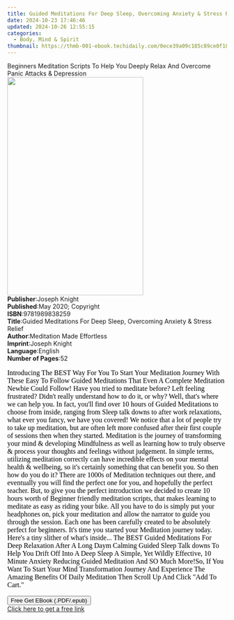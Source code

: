 ```yaml
---
title: Guided Meditations For Deep Sleep, Overcoming Anxiety & Stress Relief | Free Book
date: 2024-10-23 17:46:46
updated: 2024-10-26 12:55:15
categories:
  - Body, Mind & Spirit
thumbnail: https://thmb-001-ebook.techidaily.com/0ece39a09c185c89ce0f18d1fc52e32edfa93db32bfa6d35459c0b38b74a1f4c.jpg
---
```

<main id="book-container">
  <div class="flex flex-col">
    <div class="book-brief flex-1 py-6 px-4 sm:p-6 md:py-10 md:px-8">
      <!-- brief-->
      <div class="book-brief-main">
        Beginners Meditation Scripts To Help You Deeply Relax And Overcome Panic
        Attacks & Depression
      </div>
    </div>
    <div
      class="book-meta-info flex-1 grid gap-4 col-start-1 col-end-3 row-start-1 sm:mb-6 sm:grid-cols-4 lg:gap-6 lg:col-start-2 lg:row-end-6 lg:row-span-6 lg:mb-0"
    >
      <div
        class="book-meta-info-left place-content-center mt-4 p-4 text-sm leading-6 col-start-2 col-span-2 dark:text-slate-400"
      >
        <img
          class="w-full h-500 object-cover rounded-lg sm:h-255 sm:col-span-2 lg:col-span-full"
          src="https://img-001-ebook.techidaily.com/613d2072c573b6334243e1c6a9e80d1b5d9d3f89e9c39b778694df4ac557e998.jpg"
          alt=""
          width="312"
          height="500"
        />
      </div>
      <div
        class="book-meta-info-right mt-2 col-start-1 row-start-2 col-span-3 self-center"
      >
        <!-- meta data  -->
        <div class="flex flex-col px-4 md:px-8">
          <div class="flex-1">
            <strong>Publisher</strong>:<span class="px-2">Joseph Knight</span>
          </div>
          <div class="flex-1">
            <strong>Published</strong>:<span class="px-2"
              >May 2020; Copyright</span
            >
          </div>
          <div class="flex-1">
            <strong>ISBN</strong>:<span class="px-2">9781989838259</span>
          </div>
          <div class="flex-1">
            <strong>Title</strong>:<span class="px-2"
              >Guided Meditations For Deep Sleep, Overcoming Anxiety &amp;
              Stress Relief</span
            >
          </div>
          <div class="flex-1">
            <strong>Author</strong>:<span class="px-2"
              >Meditation Made Effortless</span
            >
          </div>
          <div class="flex-1">
            <strong>Imprint</strong>:<span class="px-2">Joseph Knight</span>
          </div>
          <div class="flex-1">
            <strong>Language</strong>:<span class="px-2">English</span>
          </div>
          <div class="flex-1">
            <strong>Number of Pages</strong>:<span class="px-2">52</span>
          </div>
        </div>
      </div>
    </div>
    <div class="book-description flex-1 py-6 px-4 sm:p-6 md:py-10 md:px-8">
      <div class="book-description-main">
        <div accordion-content="" id="description">
          <p
            style="
              color: rgb(0, 0, 0);
              font-family: Times;
              font-size: medium;
              font-style: normal;
              font-variant-ligatures: normal;
              font-variant-caps: normal;
              font-weight: 400;
              letter-spacing: normal;
              orphans: 2;
              text-align: start;
              text-indent: 0px;
              text-transform: none;
              white-space: normal;
              widows: 2;
              word-spacing: 0px;
              -webkit-text-stroke-width: 0px;
              text-decoration-style: initial;
              text-decoration-color: initial;
            "
          >
            Introducing The BEST Way For You To Start Your Meditation Journey
            With These Easy To Follow Guided Meditations That Even A Complete
            Meditation Newbie Could Follow! Have you tried to meditate before?
            Left feeling frustrated? Didn't really understand how to do it, or
            why? Well, that's where we can help you. In fact, you'll find over
            10 hours of Guided Meditations to choose from inside, ranging from
            Sleep talk downs to after work relaxations, what ever you fancy, we
            have you covered! We notice that a lot of people try to take up
            meditation, but are often left more confused after their first
            couple of sessions then when they started. Meditation is the journey
            of transforming your mind &amp; developing Mindfulness as well as
            learning how to truly observe &amp; process your thoughts and
            feelings without judgement. In simple terms, utilizing meditation
            correctly can have incredible effects on your mental health &amp;
            wellbeing, so it's certainly something that can benefit you. So then
            how do you do it? There are 1000s of Meditation techniques out
            there, and eventually you will find the perfect one for you, and
            hopefully the perfect teacher. But, to give you the perfect
            introduction we decided to create 10 hours worth of Beginner
            friendly meditation scripts, that makes learning to meditate as easy
            as riding your bike. All you have to do is simply put your
            headphones on, pick your meditation and allow the narrator to guide
            you through the session. Each one has been carefully created to be
            absolutely perfect for beginners. It's time you started your
            Meditation journey today. Here's a tiny slither of what's inside...
            The BEST Guided Meditations For Deep Relaxation After A Long Daym
            Calming Guided Sleep Talk downs To Help You Drift Off Into A Deep
            Sleep A Simple, Yet Wildly Effective, 10 Minute Anxiety Reducing
            Guided Meditation And SO Much More!So, If You Want To Start Your
            Mind Transformation Journey And Experience The Amazing Benefits Of
            Daily Meditation Then Scroll Up And Click "Add To Cart."
          </p>
        </div>
        <div class="accordion-fader"></div>
      </div>
    </div>
    <div class="book-excerpts flex-1 py-6 px-4 sm:p-6 md:py-10 md:px-8"></div>
    <div
      class="book-about-author flex-1 py-6 px-4 sm:p-6 md:py-10 md:px-8"
    ></div>
    <div class="book-free-get flex-1 py-6 px-4 sm:p-6 md:py-10 md:px-8">
      <button
        id="btn-free-get"
        class="bg-blue-500 hover:bg-blue-700 text-white font-bold py-2 px-4 rounded"
      >
        Free Get EBook (.PDF/.epub)
      </button>
      <div id="countdown-display" class="px-2 text-lg mt-2"></div>
      <a
        id="free-link"
        class="hidden bg-blue-500 hover:bg-blue-700 text-white font-bold py-2 px-4 rounded"
        href="https://www.ebooks.com/en-us/book/210275257/guided-meditations-for-deep-sleep-overcoming-anxiety-stress-relief/meditation-made-effortless/"
        target="_blank"
        >Click here to get a free link</a
      >
    </div>
    <script>
      let countdownTime = 0;
      let countdownInterval = null;
      document
        .getElementById('btn-free-get')
        .addEventListener('click', startCountdown);
      function startCountdown() {
        countdownTime = new Date().getTime() + 60000 * 3;
        countdownInterval = setInterval(updateCountdown, 1000);
        document.getElementById('btn-free-get').disabled = true;
        document
          .getElementById('btn-free-get')
          .classList.add('bg-gray-500', 'cursor-not-allowed');
      }
      function updateCountdown() {
        let currentTime = new Date().getTime();
        let timeLeft = countdownTime - currentTime;
        let secondsLeft = Math.floor(timeLeft / 1000);
        document.getElementById('countdown-display').innerHTML =
          `Remaining time: ${secondsLeft} seconds.`;
        if (secondsLeft <= 0) {
          clearInterval(countdownInterval);
          document.getElementById('btn-free-get').classList.add('hidden');
          document.getElementById('free-link').classList.remove('hidden');
          document.getElementById('countdown-display').innerHTML = '';
        }
      }
    </script>
  </div>
</main>
